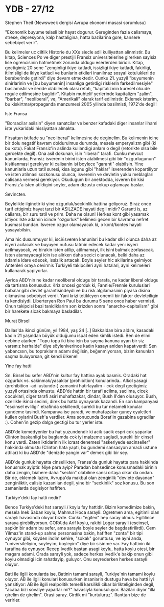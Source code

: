 # YDB - 27/12

Stephen Theil (Newsweek dergisi Avrupa ekonomi masasi sorumlusu)

"Ekonomik buyume telasli bir hayat dogurur. Gereginden fazla calismaya, strese, depresyona, kalp hastaligina, hatta bazilarina gore, kansere sebebiyet verir".

Bu kelimeler uc ciltlik Historie du XXe siecle adli kulliyattan alinmistir. Bu kitap, Sciences Po ve diger prestijli Fransiz universitelerine girerken sayisiz lise ogrencisinin hatmetmek zorunda oldugu eserlerden biridir. Kitap, gectigimiz 20 sene "zenginligi ikiye katladi, issizligi ikiye katladi, fakirligi, itilmisligi de ikiye katladi ve bunlarin etkileri inanilmaz sosyal kotulukleri de beraberinde getirdi" diye devam etmektedir. Cunku 21. yuzyil "buyumenin sinirlarinin ve [bu buyumenin] insanliga getirdigi risklerin farkedilmesiyle" baslamistir ve ileride olabilecek olasi refah, "kapitalizmin kuresel olcude regule edilmesine baglidir". Kitabin muhtelif yerlerinde kapitalizm "zalim", "barbar", "neoliberal", ve, "Amerikali" olarak tarif edilmistir. Eklemek isterim, bu kiskirtma/propaganda manzumesi 2005 yilinda basilmisti, 1972'de degil!

Iste Fransa

"Borsacilar asilsin" diyen sanatcilar ve benzer kafadaki diger insanlar ilhami iste yukaridaki hissiyattan almakta.

Firsattan istifade su "neoliberal" kelimesine de deginelim. Bu kelimenin icine bir dolu negatif kavram doldurulmus durumda, mesela emperyalizm gibi (ki bu kotu). Fakat Fransiz'in aslinda kullandigi anlam o degil (retorikte olsa bile gercekte degil). Ona asil dokunan, isin "liberal" tarafi. Cunku mevcut kanunlarda, Fransiz isverenin birini isten atabilmesi gibi bir "ozgurlugunun" kisitlanmasi gerekiyor ki calisanin isi boylece "garanti" olabilsin. Yine kanunlarla uzun tatil suresi, kisa isgunu gibi "haklar" isverenden kopartiliyor ve isten atilmasi sozkonusu olunca, isverenin ve devletin yuklu meblaglari calisana vermesi gerekiyor. Okudugum bir anektodda, isveren bir kisi Fransiz'a isten atildigini soyler, adam dizustu cokup aglamaya baslar.

Sevincten.

Boylelikle ilginctir ki yine ozgurluk/seckinlik hattina geliyoruz. Biraz once tarif ettigimiz hayat tarzi bir ASILZADE hayati degil midir? Garanti is, az calisma, bir suru tatil ve prim. Daha ne olsun! Herkes kont gibi yasamak istiyor. Iste adamin icinde "ozgurluk" kelimesi gecen bir kavrama nefret kusmasi bundan. Isveren ozgur olamayacak ki, o kont/kontes hayati yasayabilsin.

Ama hic dusunmuyor ki, isci/isveren kanunlari bu kadar sIkI olunca daha az isyeri acilacak ve buyuyen nufusu tatmin edecek kadar yeni isyeri acilmayacak, ve birakin isten atilip, atilmamayi, ilk isini bulmak zorlasacak. Isten atamayacagi icin ise alirken daha secici olunacak, belki daha az adamla idare edecek, issizlik artacak. Boyle seyler hic akillarina gelmiyor. Antenleri oraya cevirmis Turkiyeli takipcileri ayni hatalari, ayni kelimeleri kullanarak yapiyorlar.

Ayrica ABD'nin ne kadar neoliberal oldugu bir tarafa, ne kadar liberal oldugu da tartisma konusudur. Kriz oncesi gorduk ki, Fannie/Frennie kuruluslari babalar gibi devlet garantisindeydi ve bu risk algilamasinin piyasa disina cikmasina sebebiyet verdi. Yani krizi tetikleyen
onemli bir faktor devletciligin ta kendisiydi. Liberteryen Ron Paul bu durumu 5 sene once haber vermisti. Onun takipcisi bazi tanidiklarim son krizden sonra "anarcho-capitalism" gibi bir harekete sicak bakmaya basladilar.

Murat Birsel

Dallas'da ikinci günüm, yıl 1984, yaş 24 [..] Bakkaldan bira aldım, kasadaki kadın 21 yaşından büyük olduğumu ispat eden kimlik istedi. Ben de elimi cebime atarken "Topu topu iki bira için bu saçma kanuna uyan bir siz varsınız herhalde" diye söyleniverince kadın kasayı aniden kapatıverdi: Sen yabancısın, bu toprakların adamı değilsin, beğenmiyorsan, bizim kanunları saçma buluyorsan, git kendi ülkene!

Yine fay hatti

Sn. Birsel bu sefer ABD'nin kultur fay hattina ayak basmis. Oradaki hat ozgurluk vs. sakinmak/yasaklar (prohibition) konularinda.. Alkol yasagi (prohibition -adi ustunde-) zamanini hatirlayalim - cok degil gectigimiz yuzyil ortasinda olmustu. ABD'de hattin bir tarafi acilma, sacilma, cicek cocuklari, diger tarafi asiri muhafazakar, dindar, Bush II'den olusuyor. Bush, ozellikle ikinci secimi, direk bu hatta oynayarak kazandi. En son kampanyasi "escinsel evliligi" etrafinda sekillendi, surekli bu tur netameli konular gundeme tasindi. Kampanya ise yaradi, ve muhafazakar guney eyaletleri kullen oylarini Bush'a verdiler. Ama sonucunda Borat'in gazabina ugradilar :). Cohen'in gezip dalga gectigi bu tur yerler iste.

ABD'de komedyenler bu hat yuzundendir ki acik sacik espri cok yaparlar. Clinton baskanligi bu baglamda cok iyi malzeme sagladi, surekli bir cinsel konu vardi. Zaten iktidarinin ilk icraat denemesi "askeriyede escinseller" hakkinda olmustu (Clinton hata yapti, bu gundemi sansasyon amacli ustune attilar) ki bu ABD'de "denizde yangin var" demek gibi bir sey.

ABD'de gunluk hayatta cinsellikten, Fransa'da gunluk hayatta para hakkinda konusmak ayiptir. Niye para ayip? Paradan bahsedince konusmadaki birinin daha zengin, biahere daha "seckin" olabilme sansi ortaya cikar da ondan. Bir de, eklemek lazim, Avrupa'da makbul olan zenginlik "devlete dayanan" zenginliktir, calisip kazanilan degil, yine bir "seckinlik" soz konusu. Bu son zamanlarda degisiyor hafiften.

Turkiye'deki fay hatti nedir?

Bence Turkiye'deki hat sarayli / koylu fay hattidir. Bizim komedimize bakin, mesela Inek Saban koylu, Mahmut Hoca sarayli. Ogretmen ama, egitimli olan sarayli havasinda oluyor bizde. Cunku "egiten" hep saray olmus. Egitilince saraya girebiliyorsun. GORA'da Arif koylu, rakibi Logar sarayli (escinsel, sapkin bir adam bu sefer, ama sarayla boyle seyler de bagdastirilirdi). Cem Yilmaz'in stand-up sahne personasina bakin, hafiften "zonta" bir tipi oynuyor gibi, koyden indim sehire, "sokak" goruntusu, ve ayni anda, "universiteliyim, soyleyim, boyleyim" diye bir sisinme var. Fay hattinin iki tarafina da oynuyor. Recep Ivedik bastan asagi koylu, hatta koylu otesi, bir magara adami. Orada sarayli yok, sadece herkes Ivedik'e bakip onun gibi koylu olmadigi icin rahatlayip, guluyor. Onu seyrederken herkes sarayli oluyor.

Bati ile ilgili konularda ise, Batinin tamami sarayli, Turkiye'nin tamami koylu oluyor. AB ile ilgili konulari konusurken insanlarin dustugu hava bu hatti iyi yansitiyor: AB ile ilgili realpolitik temelli karsilikli cikar birlikteliginden degil, "acaba bizi sovalye yaparlar mi?" havasiyla konusuluyor. Bazilari diyor "illa girelim de girelim". Orasi saray. Girdik mi "kurtuluruz". Ranttan bize de verirler.
